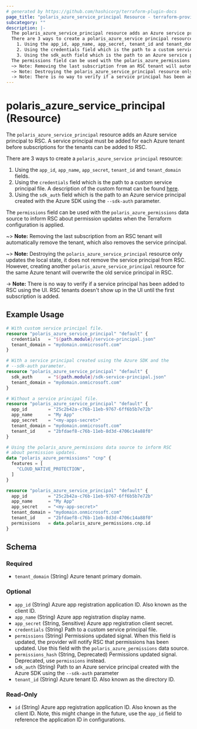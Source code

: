 ```yaml
---
# generated by https://github.com/hashicorp/terraform-plugin-docs
page_title: "polaris_azure_service_principal Resource - terraform-provider-polaris"
subcategory: ""
description: |-
  The polaris_azure_service_principal resource adds an Azure service principal to RSC. A service principal must be added for each Azure tenant before subscriptions for the tenants can be added to RSC.
  There are 3 ways to create a polaris_azure_service principal resource:
    1. Using the app_id, app_name, app_secret, tenant_id and tenant_domain fields.
    2. Using the credentials field which is the path to a custom service principal file. A description      of the custom format can be found      here https://github.com/rubrikinc/rubrik-polaris-sdk-for-go?tab=readme-ov-file#azure-credentials.
    3. Using the sdk_auth field which is the path to an Azure service principal created with the Azure      SDK using the --sdk-auth parameter.
  The permissions field can be used with the polaris_azure_permissions data source to inform RSC about permission updates when the Terraform configuration is applied.
  ~> Note: Removing the last subscription from an RSC tenant will automatically remove the tenant, which also removes the service principal.
  ~> Note: Destroying the polaris_azure_service_principal resource only updates the local state, it does not remove the service principal from RSC. However, creating another polaris_azure_service_principal resource for the same Azure tenant will overwrite the old service principal in RSC.
  -> Note: There is no way to verify if a service principal has been added to RSC using the UI. RSC tenants doesn't show up in the UI until the first subscription is added.
---
```


# polaris_azure_service_principal (Resource)

The `polaris_azure_service_principal` resource adds an Azure service principal to RSC. A service principal must be added for each Azure tenant before subscriptions for the tenants can be added to RSC.

There are 3 ways to create a `polaris_azure_service principal` resource:
  1. Using the `app_id`, `app_name`, `app_secret`, `tenant_id` and `tenant_domain` fields.
  2. Using the `credentials` field which is the path to a custom service principal file. A description      of the custom format can be found      [here](https://github.com/rubrikinc/rubrik-polaris-sdk-for-go?tab=readme-ov-file#azure-credentials).
  3. Using the `sdk_auth` field which is the path to an Azure service principal created with the Azure      SDK using the `--sdk-auth` parameter.

The `permissions` field can be used with the `polaris_azure_permissions` data source to inform RSC about permission updates when the Terraform configuration is applied.

~> **Note:** Removing the last subscription from an RSC tenant will automatically remove the tenant, which also removes the service principal.

~> **Note:** Destroying the `polaris_azure_service_principal` resource only updates the local state, it does not remove the service principal from RSC. However, creating another `polaris_azure_service_principal` resource for the same Azure tenant will overwrite the old service principal in RSC.

-> **Note:** There is no way to verify if a service principal has been added to RSC using the UI. RSC tenants doesn't show up in the UI until the first subscription is added.

## Example Usage

```terraform
# With custom service principal file.
resource "polaris_azure_service_principal" "default" {
  credentials   = "${path.module}/service-principal.json"
  tenant_domain = "mydomain.onmicrosoft.com"
}

# With a service principal created using the Azure SDK and the
# --sdk-auth parameter.
resource "polaris_azure_service_principal" "default" {
  sdk_auth      = "${path.module}/sdk-service-principal.json"
  tenant_domain = "mydomain.onmicrosoft.com"
}

# Without a service principal file.
resource "polaris_azure_service_principal" "default" {
  app_id        = "25c2b42a-c76b-11eb-9767-6ff6b5b7e72b"
  app_name      = "My App"
  app_secret    = "<my-apps-secret>"
  tenant_domain = "mydomain.onmicrosoft.com"
  tenant_id     = "2bfdaef8-c76b-11eb-8d3d-4706c14a88f0"
}

# Using the polaris_azure_permissions data source to inform RSC
# about permission updates.
data "polaris_azure_permissions" "cnp" {
  features = [
    "CLOUD_NATIVE_PROTECTION",
  ]
}

resource "polaris_azure_service_principal" "default" {
  app_id        = "25c2b42a-c76b-11eb-9767-6ff6b5b7e72b"
  app_name      = "My App"
  app_secret    = "<my-app-secret>"
  tenant_domain = "mydomain.onmicrosoft.com"
  tenant_id     = "2bfdaef8-c76b-11eb-8d3d-4706c14a88f0"
  permissions   = data.polaris_azure_permissions.cnp.id
}
```

<!-- schema generated by tfplugindocs -->
## Schema

### Required

- `tenant_domain` (String) Azure tenant primary domain.

### Optional

- `app_id` (String) Azure app registration application ID. Also known as the client ID.
- `app_name` (String) Azure app registration display name.
- `app_secret` (String, Sensitive) Azure app registration client secret.
- `credentials` (String) Path to a custom service principal file.
- `permissions` (String) Permissions updated signal. When this field is updated, the provider will notify RSC that permissions has been updated. Use this field with the `polaris_azure_permissions` data source.
- `permissions_hash` (String, Deprecated) Permissions updated signal. Deprecated, use `permissions` instead.
- `sdk_auth` (String) Path to an Azure service principal created with the Azure SDK using the `--sdk-auth` parameter
- `tenant_id` (String) Azure tenant ID. Also known as the directory ID.

### Read-Only

- `id` (String) Azure app registration application ID. Also known as the client ID. Note, this might change in the future, use the `app_id` field to reference the application ID in configurations.


